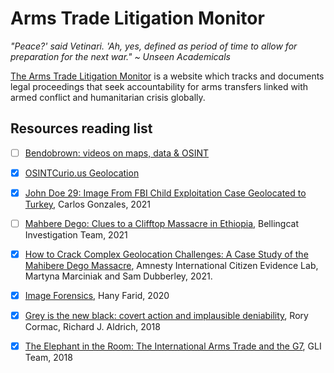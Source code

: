 # Arms Trade Litigation Monitor

_"Peace?' said Vetinari. 'Ah, yes, defined as period of time to allow for preparation for the next war." ~ Unseen Academicals_

[The Arms Trade Litigation Monitor](https://armstradelitigationmonitor.org/) is a website which tracks and documents legal proceedings that seek accountability for arms transfers linked with armed conflict and humanitarian crisis globally. 

## Resources reading list

- [ ] [Bendobrown: videos on maps, data & OSINT](https://www.youtube.com/channel/UCW2WOgSiMr216a27KWG_aqg)
- [x] [OSINTCurio.us Geolocation](https://www.osintcurio.us/tag/geolocation/index.htm)
- [x] [John Doe 29: Image From FBI Child Exploitation Case Geolocated to Turkey](https://www.bellingcat.com/news/2021/04/30/john-doe-29-image-from-fbi-child-exploitation-case-geolocated-in-turkey/), Carlos Gonzales, 2021
- [ ] [Mahbere Dego: Clues to a Clifftop Massacre in Ethiopia](https://www.bellingcat.com/news/2021/04/01/mahbere-dego-clues-to-a-clifftop-massacre-in-ethiopia/), Bellingcat Investigation Team, 2021
- [x] [How to Crack Complex Geolocation Challenges: A Case Study of the Mahibere Dego Massacre](https://citizenevidence.org/2021/04/09/geolocation-mahibere-dego/), Amnesty International Citizen Evidence Lab, Martyna Marciniak and Sam Dubberley, 2021.
- [x] [Image Forensics](https://farid.berkeley.edu/downloads/publications/CVReference20.pdf), Hany Farid, 2020
- [x] [Grey is the new black: covert action and implausible deniability](https://academic.oup.com/ia/article/94/3/477/4992414),  Rory Cormac, Richard J. Aldrich, 2018
- [x] [The Elephant in the Room: The International Arms Trade and the G7](https://www.globalpolicyjournal.com/blog/09/06/2018/elephant-room-international-arms-trade-and-g7), GLI Team, 2018


